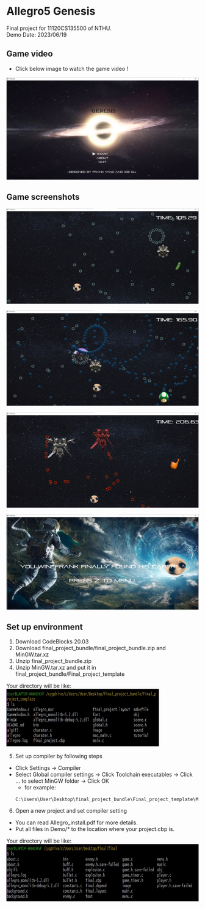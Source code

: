# Allegro5 Genesis

Final project for 11120CS135500 of NTHU.  
Demo Date: 2023/06/19

## Game video

* Click below image to watch the game video !

[![Demo Video](https://github.com/frankkn/Allegro5-Genesis/blob/master/screen_shot/screenshot0.jpg)](https://youtu.be/LU_suTqQsG4)

## Game screenshots

<img src="https://github.com/frankkn/Allegro5-Genesis/blob/master/screen_shot/screenshot1.png" width="600" height="250" alt="syslog"/><br/>

<img src="https://github.com/frankkn/Allegro5-Genesis/blob/master/screen_shot/screenshot2.png" width="600" height="250" alt="syslog"/><br/>

<img src="https://github.com/frankkn/Allegro5-Genesis/blob/master/screen_shot/screenshot3.png" width="600" height="250" alt="syslog"/><br/>

<img src="https://github.com/frankkn/Allegro5-Genesis/blob/master/screen_shot/screenshot4.png" width="600" height="250" alt="syslog"/><br/>

## Set up environment 

1. Download CodeBlocks 20.03 
2. Download final_project_bundle/final_project_bundle.zip and MinGW.tar.xz
3. Unzip final_project_bundle.zip
4. Unzip MinGW.tar.xz and put it in final_project_bundle/Final_project_template

Your directory will be like:  
<img src="https://github.com/frankkn/Allegro5-Genesis/blob/master/screen_shot/dir.jpg" width="400" height="150" alt="syslog"/><br/>

5. Set up compiler by following steps
* Click Settings -> Compiler 
* Select Global compiler settings -> Click Toolchain executables -> Click ... to select MinGW folder -> Click OK  
    * for example:
    ```
    C:\Users\User\Desktop\final_project_bundle\Final_project_template\MinGW
    ```

6. Open a new project and set compiler setting
* You can read Allegro_install.pdf for more details.
* Put all files in Demo/* to the location where your project.cbp is.

Your directory will be like:  
<img src="https://github.com/frankkn/Allegro5-Genesis/blob/master/screen_shot/projectCBP.jpg" width="600" height="150" alt="syslog"/><br/>




